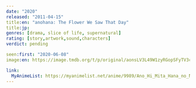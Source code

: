 ```yaml
---
date: "2020"
released: "2011-04-15"
title:en: "anohana: The Flower We Saw That Day"
title:jp:
genres: [drama, slice of life, supernatural]
rating: [story,artwork,sound,characters]
verdict: pending

seen:first: "2020-06-08"
image:en: https://image.tmdb.org/t/p/original/aonsLV3L49W1zyRGopSFyTV3cOu.jpg

link:
  MyAnimeList: https://myanimelist.net/anime/9989/Ano_Hi_Mita_Hana_no_Namae_wo_Bokutachi_wa_Mada_Shiranai
---
```

